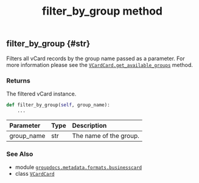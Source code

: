 ﻿---
title: filter_by_group method
second_title: GroupDocs.Metadata for Python via .NET API References
description: 
type: docs
url: /python-net/groupdocs.metadata.formats.businesscard/vcardcard/filter_by_group/
is_root: false
weight: 40
---

## filter_by_group {#str}

Filters all vCard records by the group name passed as a parameter.
For more information please see the [`VCardCard.get_available_groups`](/metadata/python-net/groupdocs.metadata.formats.businesscard/vcardcard/get_available_groups) method.


### Returns 


The filtered vCard instance.


```python
def filter_by_group(self, group_name):
    ...
```


| Parameter | Type | Description |
| :- | :- | :- |
| group_name | str | The name of the group. |



### See Also
* module [`groupdocs.metadata.formats.businesscard`](../../)
* class [`VCardCard`](/metadata/python-net/groupdocs.metadata.formats.businesscard/vcardcard)
